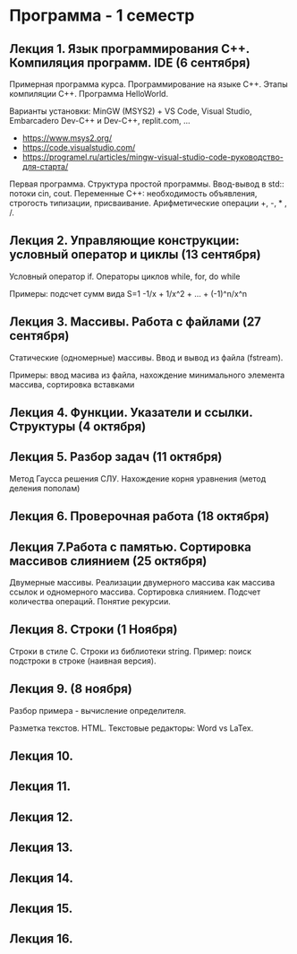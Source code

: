 # Программа  - 1 семестр

## Лекция 1. Язык программирования С++. Компиляция программ. IDE (6 сентября)

Примерная программа курса. Программирование на языке C++. Этапы компиляции C++. 
Программа HelloWorld.  

Варианты установки: MinGW (MSYS2) + VS Code, Visual Studio, Embarcadero Dev-C++ и Dev-C++, replit.com, ...

- https://www.msys2.org/
- https://code.visualstudio.com/ 
- https://programel.ru/articles/mingw-visual-studio-code-руководство-для-старта/

Первая программа. Структура простой программы.  Ввод-вывод в std:: потоки cin, cout.  Переменные С++: необходимость объявления,  строгость типизации, присваивание. 
Арифметические операции +, -, * , /.


## Лекция 2.  Управляющие конструкции: условный оператор и циклы (13 сентября)

Условный оператор if. Операторы циклов while, for, do while

Примеры: подсчет сумм вида S=1 -1/x + 1/x^2 + ... + (-1)^n/x^n 


## Лекция 3.  Массивы. Работа с файлами  (27 сентября)

Статические (одномерные) массивы. Ввод и вывод из файла (fstream). 

Примеры: ввод масива из файла, нахождение минимального элемента массива, сортировка вставками  

## Лекция 4.  Функции. Указатели и ссылки. Структуры  (4 октября)

## Лекция 5.  Разбор задач (11 октября)

Метод Гаусса решения СЛУ. Нахождение корня уравнения (метод деления пополам)

## Лекция 6. Проверочная работа (18 октября) 

## Лекция 7.Работа с памятью. Сортировка массивов слиянием (25 октября)

Двумерные массивы. Реализации двумерного массива как массива ссылок и одномерного массива.  Сортировка слиянием. Подсчет количества операций. Понятие рекурсии. 

## Лекция 8. Строки (1 Ноября)

Строки в стиле С. Строки из библиотеки string. Пример: поиск подстроки в строке (наивная версия).


## Лекция 9.  (8 ноября) 
Разбор примера - вычисление определителя. 

Разметка текстов. HTML. Текстовые редакторы: Word vs LaTex.

## Лекция 10. 




## Лекция 11. 

## Лекция 12. 

## Лекция 13. 


## Лекция 14. 


## Лекция 15. 


## Лекция 16. 

